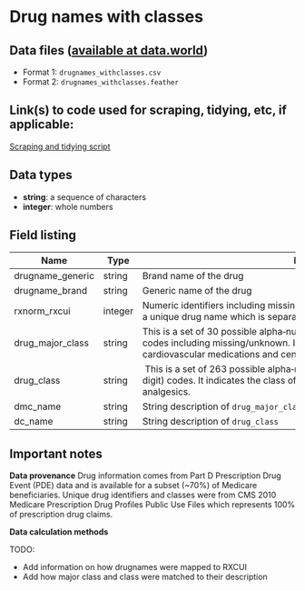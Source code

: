 # Drug names with classes

## Data files ([available at data.world](https://data.world/data4democracy/drug-spending))
* Format 1: `drugnames_withclasses.csv`
* Format 2: `drugnames_withclasses.feather`

## Link(s) to code used for scraping, tidying, etc, if applicable:
[Scraping and tidying script](https://github.com/Data4Democracy/drug-spending/blob/master/python/notebooks/druguse_definitions.ipynb)

## Data types
* **string**: a sequence of characters
* **integer**: whole numbers

## Field listing
|Name     |Type    |Description|
|---------|--------|-----------|
|drugname_generic  |string  |Brand name of the drug|
|drugname_brand  |string |Generic name of the drug|
|rxnorm_rxcui |integer   |Numeric identifiers including missing/unknown. Each represents  a unique drug name which is separately provided.  |
|drug_major_class |string    |This is a set of 30 possible alpha‐numeric  codes including missing/unknown. It indicates the major class of the drug, such as  cardiovascular medications and central nervous system medications. |
|drug_class  |string | This is a set of 263 possible alpha‐numeric (two‐letter plus  three‐digit) codes. It indicates the class of the drug, such as antidepressants and  analgesics.  |
|dmc_name  |string |String description of `drug_major_class`|
|dc_name  |string |String description of `drug_class`|

## Important notes

**Data provenance**
Drug information comes from Part D Prescription Drug Event (PDE) data and is available for a subset (~70%) of Medicare beneficiaries.
Unique drug identifiers and classes were from CMS 2010 Medicare Prescription Drug Profiles Public Use Files which represents 100% of prescription drug claims.

**Data calculation methods**

TODO:
- Add information on how drugnames were mapped to RXCUI
- Add how major class and class were matched to their description 
